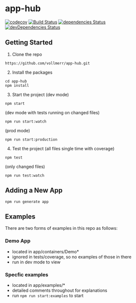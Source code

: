 # app-hub

[![codecov](https://codecov.io/gh/vollmerr/app-hub/branch/master/graph/badge.svg)](https://codecov.io/gh/vollmerr/app-hub)
[![Build Status](https://travis-ci.org/vollmerr/app-hub.svg?branch=master)](https://travis-ci.org/vollmerr/app-hub)
[![dependencies Status](https://david-dm.org/vollmerr/app-hub/status.svg)](https://david-dm.org/vollmerr/app-hub)
[![devDependencies Status](https://david-dm.org/vollmerr/app-hub/dev-status.svg)](https://david-dm.org/vollmerr/app-hub?type=dev)

## Getting Started

1. Clone the repo
```
https://github.com/vollmerr/app-hub.git
```

2. Install the packages
```
cd app-hub
npm install
```

3. Start the project
(dev mode)
```
npm start
```
(dev mode with tests running on changed files)
```
npm run start:watch
```
(prod mode)
```
npm run start:production
```

4. Test the project
(all files single time with coverage)
```
npm test
```
(only changed files)
```
npm run test:watch
```

## Adding a New App
```
npm run generate app
```

## Examples
There are two forms of examples in this repo as follows:

### Demo App
- located in app/containers/Demo*
- ignored in tests/coverage, so no examples of those in there
- run in dev mode to view

### Specfic examples
- located in app/examples/*
- detailed comments throughout for explanations
- run `npm run start:examples` to start
